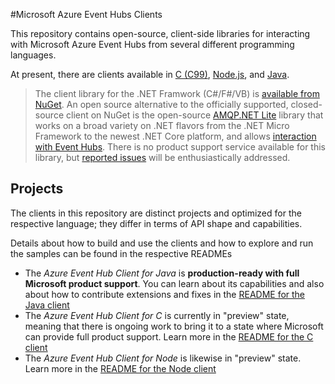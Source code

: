﻿#Microsoft Azure Event Hubs Clients

This repository contains open-source, client-side libraries for interacting with Microsoft Azure Event Hubs from 
several different programming languages. 

At present, there are clients available in [C (C99)](./C), [Node.js](./Node), and [Java](./Java). 

> The client library for the .NET Framwork (C#/F#/VB) is [available from NuGet](https://www.nuget.org/packages/WindowsAzure.ServiceBus/). 
> An open source alternative to the officially supported, closed-source client on NuGet is the open-source [AMQP.NET Lite](https://github.com/Azure/amqpnetlite) 
> library that works on a broad variety on .NET flavors from the .NET Micro Framework to the newest .NET Core platform, and allows 
> [interaction with Event Hubs](https://github.com/Azure/amqpnetlite/blob/master/Examples/ServiceBus/Scenarios/EventHubsExample.cs). There is no product support service available for this library, but [reported issues](https://github.com/Azure/amqpnetlite/issues) 
> will be enthusiastically addressed.  

## Projects 
The clients in this repository are distinct projects and optimized for the respective language; they differ in terms of 
API shape and capabilities.   

Details about how to build and use the clients and how to explore and run the samples can be found in the respective READMEs

* The *Azure Event Hub Client for Java* is **production-ready with full Microsoft product support**. You can learn about its
  capabilities and also about how to contribute extensions and fixes in the  [README for the Java client](./java/README.md)
* The *Azure Event Hub Client for C* is currently in "preview" state, meaning that there is ongoing work to bring it 
  to a state where Microsoft can provide full product support. Learn more in the [README for the C client](./c/README.md)
* The *Azure Event Hub Client for Node* is likewise in "preview" state. Learn more in the [README for the Node client](./node/README.md)

